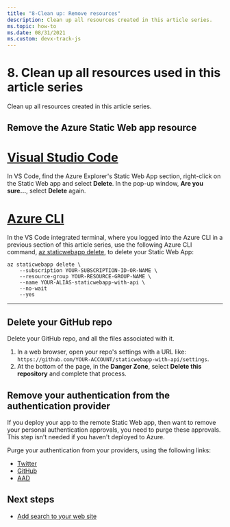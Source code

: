 ```yaml
---
title: "8-Clean up: Remove resources"
description: Clean up all resources created in this article series.
ms.topic: how-to
ms.date: 08/31/2021
ms.custom: devx-track-js
---
```


# 8. Clean up all resources used in this article series

Clean up all resources created in this article series.

## Remove the Azure Static Web app resource


# [Visual Studio Code](#tab/remove-swa-vscode)

In VS Code, find the Azure Explorer's Static Web App section, right-click on the Static Web app and select **Delete**. In the pop-up window, **Are you sure...**, select **Delete** again. 

# [Azure CLI](#tab/remove-swa-azure-cli)


In the VS Code integrated terminal, where you logged into the Azure CLI in a previous section of this article series, use the following Azure CLI command, [az staticwebapp delete](/cli/staticwebapp#az_staticwebapp_delete), to delete your Static Web App:

```azurecli
az staticwebapp delete \
    --subscription YOUR-SUBSCRIPTION-ID-OR-NAME \
    --resource-group YOUR-RESOURCE-GROUP-NAME \
    --name YOUR-ALIAS-staticwebapp-with-api \
    --no-wait
    --yes
```

---

## Delete your GitHub repo

Delete your GitHub repo, and all the files associated with it.

1. In a web browser, open your repo's settings with a URL like: `https://github.com/YOUR-ACCOUNT/staticwebapp-with-api/settings`.
1. At the bottom of the page, in the **Danger Zone**, select **Delete this repository** and complete that process.

## Remove your authentication from the authentication provider

If you deploy your app to the remote Static Web app, then want to remove your personal authentication approvals, you need to purge these approvals. This step isn't needed if you haven't deployed to Azure.

Purge your authentication from your providers, using the following links:

* [Twitter](https://identity.azurestaticapps.net/.auth/purge/twitter)
* [GitHub](https://identity.azurestaticapps.net/.auth/purge/github)
* [AAD](https://identity.azurestaticapps.net/.auth/purge/aad)

## Next steps

* [Add search to your web site](/azure/search/tutorial-javascript-overview)